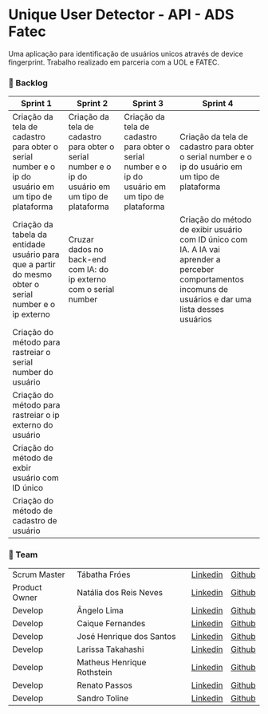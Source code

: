 # Unique User Detector - API - ADS Fatec

Uma aplicação para identificação de usuários unicos através de device fingerprint. Trabalho realizado em parceria com a UOL e FATEC.

### :bookmark_tabs: Backlog <a name="backlog"></a>


|  Sprint 1  |  Sprint 2 | Sprint 3  |  Sprint 4 |
|---|---|---|---|
|Criação da tela de cadastro para obter o serial number e o ip do usuário em um tipo de plataforma   |Criação da tela de cadastro para obter o serial number e o ip do usuário em um tipo de plataforma   |Criação da tela de cadastro para obter o serial number e o ip do usuário em um tipo de plataforma   |Criação da tela de cadastro para obter o serial number e o ip do usuário em um tipo de plataforma   |
|Criação da tabela da entidade usuário para que a partir do mesmo obter o serial number e o ip externo   | Cruzar dados no back-end com IA: do ip externo com o serial number    |   |Criação do método de exibir usuário com ID único com IA. A IA vai aprender a perceber comportamentos incomuns de usuários e dar uma lista desses usuários   |
|Criação do método para rastreiar o serial number do usuário   |   |   |   |
|Criação do método para rastreiar o ip externo do usuário   |   |   |   |
|Criação do método de exbir usuário com ID  único   |   |   |   |
|Criação do método de cadastro de usuário  |   |   |   |

### 	:two_women_holding_hands: Team <a name="team"></a>
<table>
    <thead>
    </thead>
    <tbody>
      <tr>
        <td>Scrum Master</td>
        <td>Tábatha Fróes</td>
        <td><a href = "https://www.linkedin.com/in/tabathafroes/">Linkedin</a></td>
        <td><a href = "https://github.com/tabathafroes">Github</a></td>       
      </tr>
      <tr>
       <td>Product Owner</td>
        <td>Natália dos Reis Neves</td>
        <td> <a href= "https://www.linkedin.com/in/natalia-reis-neves">Linkedin</a></td>
        <td> <a href= "https://github.com/natalianeves18">Github</a></td>           
      </tr>
      <tr>
        <td>Develop</td>
        <td>Ângelo Lima</td>
        <td><a href = "https://www.linkedin.com/in/%C3%A2ngelo-lima-0003201b0/">Linkedin</a></td>
        <td><a href = "https://github.com/angelovlima">Github</a></td>           
      </tr>
      <tr>
        <td>Develop</td>
        <td>Caique Fernandes</td>
        <td> <a href= "https://www.linkedin.com/">Linkedin</a></td>
        <td> <a href= "https://github.com/Caiiqef">Github</a></td>
      </tr>
      <tr>
        <td>Develop</td>
        <td>José Henrique dos Santos</td>
        <td> <a href= "https://www.linkedin.com/in/jos%C3%A9-henrique-b01291207/">Linkedin</a></td>
        <td> <a href= "https://github.com/josehcz">Github</a></td>
      </tr>
      <tr>
        <td>Develop</td>
        <td>Larissa Takahashi</td> 
        <td><a href = "https://www.linkedin.com/in/larissa-miho-takahashi/">Linkedin</a></td> 
        <td><a href = "https://github.com/LarissaMiho"> Github</a> </td>
      </tr>
      <tr>
        <td>Develop</td>
        <td>Matheus Henrique Rothstein</td>
        <td> <a href= "https://www.linkedin.com/in/natalia-reis-neves">Linkedin</a></td>
        <td> <a href= "https://github.com/MatheusRothstein">Github</a></td>
      </tr>
      <tr>
        <td>Develop</td>
        <td>Renato Passos</td> 
        <td><a href = "https://www.linkedin.com/in/renato-passos-049598185/">Linkedin</a></td>
        <td><a href = "https://github.com/Renato-Passos">Github</a></td>
      </tr>
      <tr>
        <td>Develop</td>
        <td>Sandro Toline</td>
        <td><a href= "https://www.linkedin.com/">Linkedin</a></td>
        <td><a href = "https://github.com/sandrotoline">Github</a></td>
      </tr>
   </tbody>
</table>
